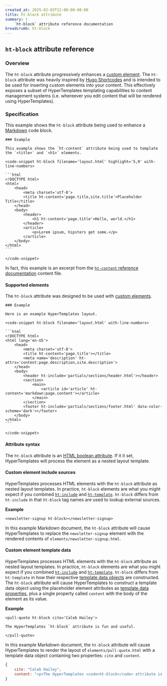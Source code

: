 ```yaml
---
created_at: 2025-02-03T12:00:00-08:00
title: ht-block attribute
summary: |
    `ht-block` attribute reference documentation
breadcrumb: ht-block
---
```


## `ht-block` attribute reference

<auto-toc selectors='h3,h4,h5,h6'></auto-toc>

### Overview 

The `ht-block` attribute progressively enhances a [custom element].
The `ht-block` attribute was heavily inspired by [Hugo Shortcodes] and is intended to be used for inserting custom elements into your content.
This effectively exposes a subset of HyperTemplates templating capabilities to content management systems (i.e. whereever you edit content that will be rendered using HyperTemplates).

### Specification

This example shows the `ht-block` attribute being used to enhance a [Markdown] code block.

<code-snippet ht-block filename='index.md' highlight='5' with-line-numbers>

~~~plaintext
### Example

This example shows the `ht-content` attribute being used to template the `<title>` and `<h1>` elements.

<code-snippet ht-block filename='layout.html' highlight='5,9' with-line-numbers>

```html
<!DOCTYPE html>
<html>
    <head>
        <meta charset='utf-8'>
        <title ht-content='page.title,site.title'>Placeholder Title</title>
    </head>
    <body>
        <header>
            <h1 ht-content='page.title'>Hello, world.</h1>
        </header>
        <article>
            <p>Lorem ipsum, hipsters get some.</p>
        </article>
    </body>
</html>
```

</code-snippet>
~~~

</code-snippet>

In fact, this example is an excerpt from the [`ht-content` reference documentation] content file.

#### Supported elements

The `ht-block` attribute was designed to be used with [custom elements].

~~~plaintext
### Example

Here is an example HyperTemplates layout.

<code-snippet ht-block filename='layout.html' with-line-numbers>

```html
<!DOCTYPE html>
<html lang='en-US'>
    <head>
        <meta charset='utf-8'>
        <title ht-content='page.title'></title>
        <meta name='description' ht-attrs='content:page.description,site.description'>
    </head>
    <body>
        <header ht-include='partials/sections/header.html'></header>
        <section>
            <main>
                <article id='article' ht-content='markdown:page.content'></article>
            </main>
        </section>
        <footer ht-include='partials/sections/footer.html' data-color-scheme='dark'></footer>
    </body>
</html>
```

</code-snippet>
~~~

#### Attribute syntax

The `ht-block` attribute is an [HTML boolean attribute].
If it it set, HyperTemplates will process the element as a nested layout template.

#### Custom element include sources

HyperTemplates processes HTML elements with the `ht-block` attribute as nested layout templates.
In practice, `ht-block` elements are what you might expect if you combined [`ht-include`] and [`ht-template`].
`ht-block` differs from `ht-include` in that `ht-block` tag names are used to lookup external sources.

**Example**

```plaintext
<newsletter-signup ht-block></newsletter-signup>
```

In this example Markdown document, the `ht-block` attribute will cause HyperTemplates to replace the `newsletter-signup` element with the rendered contents of `elements/newsletter-signup.html`.

#### Custom element template data

HyperTemplates processes HTML elements with the `ht-block` attribute as nested layout templates.
In practice, `ht-block` elements are what you might expect if you combined [`ht-include`] and [`ht-template`].
`ht-block` differs from `ht-template` in how their respective [template data objects] are constructed.
The `ht-block` attribute will cause HyperTemplates to construct a template data object using the placeholder element attributes as [template data properties], plus a single property called `content` with the body of the element as its value.

**Example**

```plaintext
<pull-quote ht-block cite='Caleb Hailey'>

The HyperTemplates `ht-block` attribute is fun and useful.

</pull-quote>
```

In this example Markdown document, the `ht-block` attribute will cause HyperTemplates to render the layout of `elements/pull-quote.html` with a template data object containing two properties: `cite` and `content`.

```javascript
{
    cite: "Caleb Hailey",
    content: "<p>The HyperTemplates <code>ht-block</code> attribute is fun and useful.</p>"
}
```


<!-- Links -->
[custom element]: https://developer.mozilla.org/en-US/docs/Web/API/Web_components/Using_custom_elements
[custom elements]: https://developer.mozilla.org/en-US/docs/Web/API/Web_components/Using_custom_elements
[hugo shortcodes]: https://gohugo.io/content-management/shortcodes/
[markdown]: /docs/reference/core/markdown/
[`ht-content` reference documentation]: /docs/reference/core/attributes/ht-content/#example
[void elements]: https://developer.mozilla.org/en-US/docs/Glossary/Void_element
[HTML boolean attribute]: https://developer.mozilla.org/en-US/docs/Glossary/Boolean/HTML
[`ht-include`]: /docs/reference/core/attributes/ht-include/
[`ht-template`]: /docs/reference/core/attributes/ht-template/
[template data objects]: /docs/reference/data/#template-data-object
[template data properties]: /docs/reference/data/#template-data-properties

